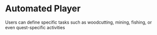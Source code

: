 # Automated Player
Users can define specific tasks such as woodcutting, mining, fishing, or even quest-specific activities
